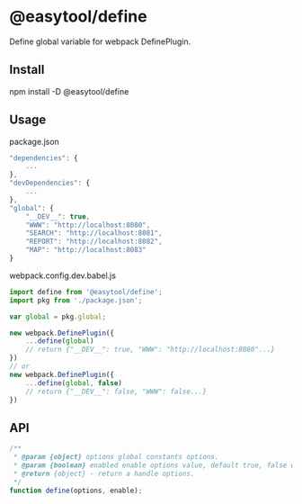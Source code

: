 # @easytool/define
Define global variable for webpack DefinePlugin.

## Install
npm install -D @easytool/define

## Usage
package.json
```js
"dependencies": {
    ...
},
"devDependencies": {
    ...
},
"global": {
    "__DEV__": true,
    "WWW": "http://localhost:8080",
    "SEARCH": "http://localhost:8081",
    "REPORT": "http://localhost:8082",
    "MAP": "http://localhost:8083"
}
```

webpack.config.dev.babel.js
```js
import define from '@easytool/define';
import pkg from './package.json';

var global = pkg.global;

new webpack.DefinePlugin({
    ...define(global)
    // return {"__DEV__": true, "WWW": "http://localhost:8080"...}
})
// or
new webpack.DefinePlugin({
    ...define(global, false)
    // return {"__DEV__": false, "WWW": false...}
})
```

## API
```js
/**
 * @param {object} options global constants options.
 * @param {boolean} enabled enable options value, default true, false will set all values to false.
 * @return {object} - return a handle options.
 */
function define(options, enable);
```
